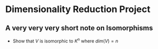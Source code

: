 # Dimensionality Reduction Project

## A very very very short note on Isomorphisms
- Show that $V$ is isomorphic to $K^n$ where $dim(V) = n$

  
